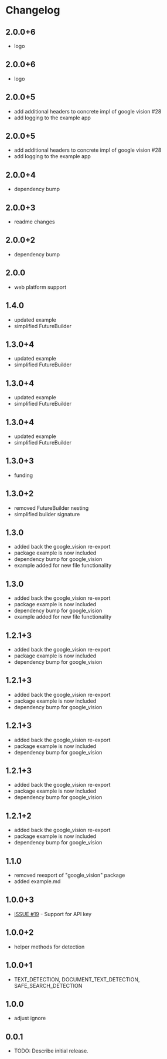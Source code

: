 # Changelog

## 2.0.0+6

* logo

## 2.0.0+6

* logo

## 2.0.0+5

* add additional headers to concrete impl of google vision #28
* add logging to the example app

## 2.0.0+5

* add additional headers to concrete impl of google vision #28
* add logging to the example app

## 2.0.0+4

* dependency bump

## 2.0.0+3

* readme changes

## 2.0.0+2

* dependency bump

## 2.0.0

* web platform support

## 1.4.0

* updated example
* simplified FutureBuilder

## 1.3.0+4

* updated example
* simplified FutureBuilder

## 1.3.0+4

* updated example
* simplified FutureBuilder

## 1.3.0+4

* updated example
* simplified FutureBuilder

## 1.3.0+3

* funding

## 1.3.0+2

* removed FutureBuilder nesting
* simplified builder signature

## 1.3.0

* added back the google_vision re-export
* package example is now included
* dependency bump for google_vision
* example added for new file functionality

## 1.3.0

* added back the google_vision re-export
* package example is now included
* dependency bump for google_vision
* example added for new file functionality

## 1.2.1+3

* added back the google_vision re-export
* package example is now included
* dependency bump for google_vision

## 1.2.1+3

* added back the google_vision re-export
* package example is now included
* dependency bump for google_vision

## 1.2.1+3

* added back the google_vision re-export
* package example is now included
* dependency bump for google_vision

## 1.2.1+3

* added back the google_vision re-export
* package example is now included
* dependency bump for google_vision

## 1.2.1+2

* added back the google_vision re-export
* package example is now included
* dependency bump for google_vision

## 1.1.0

* removed reexport of &quot;google_vision&quot; package
* added example.md

## 1.0.0+3

* [ISSUE #19](https:&#x2F;&#x2F;github.com&#x2F;faithoflifedev&#x2F;google_vision_workspace&#x2F;issues&#x2F;19) - Support for API key

## 1.0.0+2

* helper methods for detection

## 1.0.0+1

* TEXT_DETECTION, DOCUMENT_TEXT_DETECTION, SAFE_SEARCH_DETECTION

## 1.0.0

* adjust ignore

## 0.0.1

* TODO: Describe initial release.
